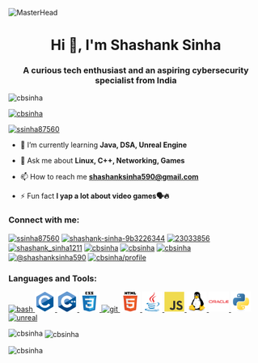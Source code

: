 ![MasterHead](https://user-images.githubusercontent.com/90236635/232446433-d5540fa2-fe28-4bb8-b929-cdb51fe61336.gif)
<h1 align="center">Hi 👋, I'm Shashank Sinha</h1>
<h3 align="center">A curious tech enthusiast and an aspiring cybersecurity specialist from India</h3>
<p align="left"> <img src="https://komarev.com/ghpvc/?username=cbsinha&label=Profile%20views&color=b40e0e&style=flat" alt="cbsinha" /> </p>

<p align="left"> <a href="https://github.com/ryo-ma/github-profile-trophy"><img src="https://github-profile-trophy.vercel.app/?username=cbsinha" alt="cbsinha" /></a> </p>

<p align="left"> <a href="https://twitter.com/ssinha87560" target="blank"><img src="https://img.shields.io/twitter/follow/ssinha87560?logo=twitter&style=for-the-badge" alt="ssinha87560" /></a> </p>

- 🌱 I’m currently learning **Java, DSA, Unreal Engine**

- 💬 Ask me about **Linux, C++, Networking, Games**

- 📫 How to reach me **shashanksinha590@gmail.com**

- ⚡ Fun fact **I yap a lot about video games🗣️🔥**

<h3 align="left">Connect with me:</h3>
<p align="left">
<a href="https://twitter.com/ssinha87560" target="blank"><img align="center" src="https://raw.githubusercontent.com/rahuldkjain/github-profile-readme-generator/master/src/images/icons/Social/twitter.svg" alt="ssinha87560" height="30" width="40" /></a>
<a href="https://linkedin.com/in/shashank-sinha-9b3226344" target="blank"><img align="center" src="https://raw.githubusercontent.com/rahuldkjain/github-profile-readme-generator/master/src/images/icons/Social/linked-in-alt.svg" alt="shashank-sinha-9b3226344" height="30" width="40" /></a>
<a href="https://stackoverflow.com/users/23033856" target="blank"><img align="center" src="https://raw.githubusercontent.com/rahuldkjain/github-profile-readme-generator/master/src/images/icons/Social/stack-overflow.svg" alt="23033856" height="30" width="40" /></a>
<a href="https://instagram.com/shashank_sinha1211" target="blank"><img align="center" src="https://raw.githubusercontent.com/rahuldkjain/github-profile-readme-generator/master/src/images/icons/Social/instagram.svg" alt="shashank_sinha1211" height="30" width="40" /></a>
<a href="https://www.codechef.com/users/cbsinha" target="blank"><img align="center" src="https://cdn.jsdelivr.net/npm/simple-icons@3.1.0/icons/codechef.svg" alt="cbsinha" height="30" width="40" /></a>
<a href="https://www.hackerrank.com/cbsinha" target="blank"><img align="center" src="https://raw.githubusercontent.com/rahuldkjain/github-profile-readme-generator/master/src/images/icons/Social/hackerrank.svg" alt="cbsinha" height="30" width="40" /></a>
<a href="https://www.leetcode.com/cbsinha" target="blank"><img align="center" src="https://raw.githubusercontent.com/rahuldkjain/github-profile-readme-generator/master/src/images/icons/Social/leet-code.svg" alt="cbsinha" height="30" width="40" /></a>
<a href="https://www.hackerearth.com/@shashanksinha590" target="blank"><img align="center" src="https://raw.githubusercontent.com/rahuldkjain/github-profile-readme-generator/master/src/images/icons/Social/hackerearth.svg" alt="@shashanksinha590" height="30" width="40" /></a>
<a href="https://auth.geeksforgeeks.org/user/cbsinha/profile" target="blank"><img align="center" src="https://raw.githubusercontent.com/rahuldkjain/github-profile-readme-generator/master/src/images/icons/Social/geeks-for-geeks.svg" alt="cbsinha/profile" height="30" width="40" /></a>
</p>

<h3 align="left">Languages and Tools:</h3>
<p align="left"> <a href="https://www.gnu.org/software/bash/" target="_blank" rel="noreferrer"> <img src="https://www.vectorlogo.zone/logos/gnu_bash/gnu_bash-icon.svg" alt="bash" width="40" height="40"/> </a> <a href="https://www.cprogramming.com/" target="_blank" rel="noreferrer"> <img src="https://raw.githubusercontent.com/devicons/devicon/master/icons/c/c-original.svg" alt="c" width="40" height="40"/> </a> <a href="https://www.w3schools.com/cpp/" target="_blank" rel="noreferrer"> <img src="https://raw.githubusercontent.com/devicons/devicon/master/icons/cplusplus/cplusplus-original.svg" alt="cplusplus" width="40" height="40"/> </a> <a href="https://www.w3schools.com/css/" target="_blank" rel="noreferrer"> <img src="https://raw.githubusercontent.com/devicons/devicon/master/icons/css3/css3-original-wordmark.svg" alt="css3" width="40" height="40"/> </a> <a href="https://git-scm.com/" target="_blank" rel="noreferrer"> <img src="https://www.vectorlogo.zone/logos/git-scm/git-scm-icon.svg" alt="git" width="40" height="40"/> </a> <a href="https://www.w3.org/html/" target="_blank" rel="noreferrer"> <img src="https://raw.githubusercontent.com/devicons/devicon/master/icons/html5/html5-original-wordmark.svg" alt="html5" width="40" height="40"/> </a> <a href="https://www.java.com" target="_blank" rel="noreferrer"> <img src="https://raw.githubusercontent.com/devicons/devicon/master/icons/java/java-original.svg" alt="java" width="40" height="40"/> </a> <a href="https://developer.mozilla.org/en-US/docs/Web/JavaScript" target="_blank" rel="noreferrer"> <img src="https://raw.githubusercontent.com/devicons/devicon/master/icons/javascript/javascript-original.svg" alt="javascript" width="40" height="40"/> </a> <a href="https://www.linux.org/" target="_blank" rel="noreferrer"> <img src="https://raw.githubusercontent.com/devicons/devicon/master/icons/linux/linux-original.svg" alt="linux" width="40" height="40"/> </a> <a href="https://www.oracle.com/" target="_blank" rel="noreferrer"> <img src="https://raw.githubusercontent.com/devicons/devicon/master/icons/oracle/oracle-original.svg" alt="oracle" width="40" height="40"/> </a> <a href="https://www.python.org" target="_blank" rel="noreferrer"> <img src="https://raw.githubusercontent.com/devicons/devicon/master/icons/python/python-original.svg" alt="python" width="40" height="40"/> </a> <a href="https://unrealengine.com/" target="_blank" rel="noreferrer"> <img src="https://raw.githubusercontent.com/kenangundogan/fontisto/036b7eca71aab1bef8e6a0518f7329f13ed62f6b/icons/svg/brand/unreal-engine.svg" alt="unreal" width="40" height="40"/> </a> </p>

<p><img align="left" src="https://github-readme-stats.vercel.app/api/top-langs?username=cbsinha&show_icons=true&locale=en&layout=compact" alt="cbsinha" /></p>

<p>&nbsp;<img align="center" src="https://github-readme-stats.vercel.app/api?username=cbsinha&show_icons=true&locale=en" alt="cbsinha" /></p>

<p><img align="center" src="https://github-readme-streak-stats.herokuapp.com/?user=cbsinha&" alt="cbsinha" /></p>

